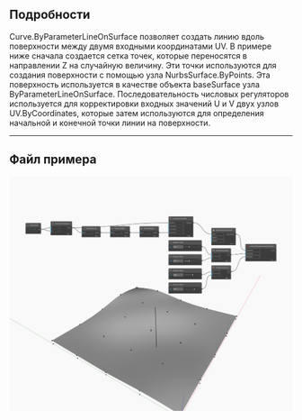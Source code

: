 ## Подробности
Curve.ByParameterLineOnSurface позволяет создать линию вдоль поверхности между двумя входными координатами UV. В примере ниже сначала создается сетка точек, которые переносятся в направлении Z на случайную величину. Эти точки используются для создания поверхности с помощью узла NurbsSurface.ByPoints. Эта поверхность используется в качестве объекта baseSurface узла ByParameterLineOnSurface. Последовательность числовых регуляторов используется для корректировки входных значений U и V двух узлов UV.ByCoordinates, которые затем используются для определения начальной и конечной точки линии на поверхности.
___
## Файл примера

![ByParameterLineOnSurface](./Autodesk.DesignScript.Geometry.Curve.ByParameterLineOnSurface_img.jpg)

